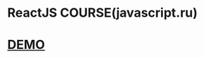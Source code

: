 ReactJS COURSE(javascript.ru)
=====================
# <a href="https://strandol.github.io/React-LearnJS/">DEMO</a>
